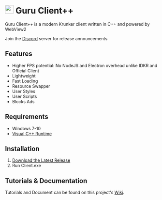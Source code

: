 # <img src="./Client/Icon.ico" style="height:1em"> Guru Client++

Guru Client++ is a modern Krunker client written in C++ and powered by WebView2

Join the [Discord](https://y9x.github.io/discord) server for release announcements

## Features

- Higher FPS potential: No NodeJS and Electron overhead unlike IDKR and Official Client
- Lightweight
- Fast Loading
- Resource Swapper
- User Styles
- User Scripts
- Blocks Ads

## Requirements

- Windows 7-10
- [Visual C++ Runtime](https://docs.microsoft.com/en-US/cpp/windows/latest-supported-vc-redist?view=msvc-160#visual-studio-2015-2017-2019-and-2022)

## Installation

1. [Download the Latest Release](https://github.com/y9x/clientpp/releases)
2. Run Client.exe

## Tutorials & Documentation

Tutorials and Document can be found on this project's [Wiki](https://github.com/y9x/clientpp/wiki).